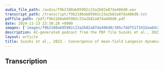 ```yaml
---
audio_file_path: /audio/f9b2180ab05902c23a2b82a87da486d0.wav
transcript_path: /transcript/f9b2180ab05902c23a2b82a87da486d0.txt
pdffile_path: /pdf/f9b2180ab05902c23a2b82a87da486d0.pdf
date: 2024-11-23 23:30:28 +0900
images: ['images/f9b2180ab05902c23a2b82a87da486d0/305c7dd75173432ea6dc3e67e021e134bbb2cd01b84b79687d825484c95e61d5.jpg']
description: AI-generated podcast from the PDF file Suzuki et al., 2023 - Convergence of mean-field Langevin dynamics Time and space discretization, stochastic gradient, and variance reduction_JP / f9b2180ab05902c23a2b82a87da486d0
layout: article
title: Suzuki et al., 2023 - Convergence of mean-field Langevin dynamics Time and space discretization, stochastic gradient, and variance reduction_JP
---
```


## Transcription





